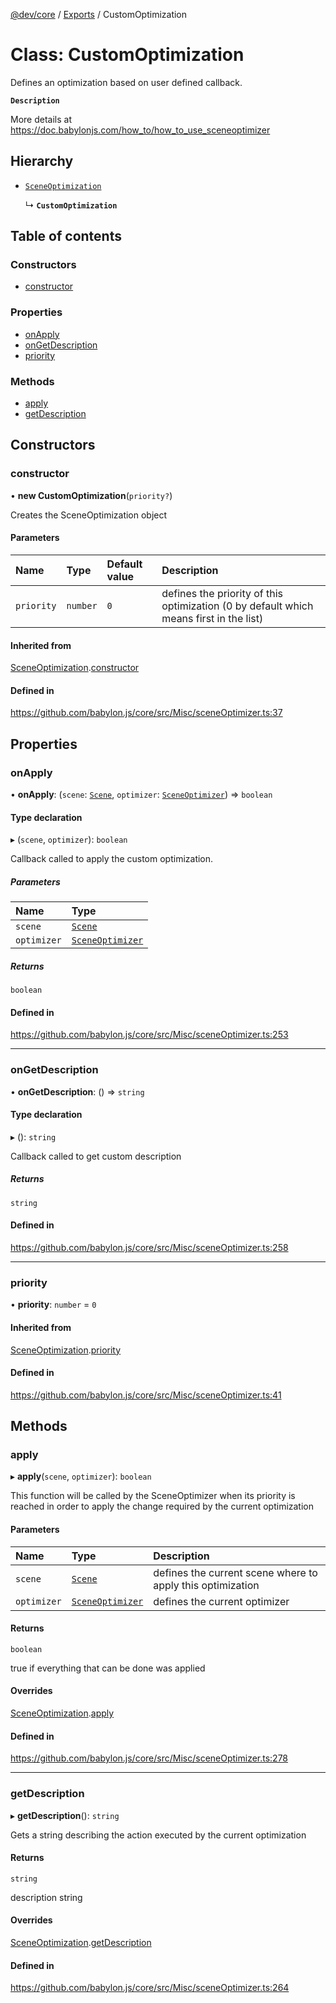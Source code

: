 [@dev/core](../README.md) / [Exports](../modules.md) / CustomOptimization

# Class: CustomOptimization

Defines an optimization based on user defined callback.

**`Description`**

More details at https://doc.babylonjs.com/how_to/how_to_use_sceneoptimizer

## Hierarchy

- [`SceneOptimization`](SceneOptimization.md)

  ↳ **`CustomOptimization`**

## Table of contents

### Constructors

- [constructor](CustomOptimization.md#constructor)

### Properties

- [onApply](CustomOptimization.md#onapply)
- [onGetDescription](CustomOptimization.md#ongetdescription)
- [priority](CustomOptimization.md#priority)

### Methods

- [apply](CustomOptimization.md#apply)
- [getDescription](CustomOptimization.md#getdescription)

## Constructors

### constructor

• **new CustomOptimization**(`priority?`)

Creates the SceneOptimization object

#### Parameters

| Name | Type | Default value | Description |
| :------ | :------ | :------ | :------ |
| `priority` | `number` | `0` | defines the priority of this optimization (0 by default which means first in the list) |

#### Inherited from

[SceneOptimization](SceneOptimization.md).[constructor](SceneOptimization.md#constructor)

#### Defined in

https://github.com/babylon.js/core/src/Misc/sceneOptimizer.ts:37

## Properties

### onApply

• **onApply**: (`scene`: [`Scene`](Scene.md), `optimizer`: [`SceneOptimizer`](SceneOptimizer.md)) => `boolean`

#### Type declaration

▸ (`scene`, `optimizer`): `boolean`

Callback called to apply the custom optimization.

##### Parameters

| Name | Type |
| :------ | :------ |
| `scene` | [`Scene`](Scene.md) |
| `optimizer` | [`SceneOptimizer`](SceneOptimizer.md) |

##### Returns

`boolean`

#### Defined in

https://github.com/babylon.js/core/src/Misc/sceneOptimizer.ts:253

___

### onGetDescription

• **onGetDescription**: () => `string`

#### Type declaration

▸ (): `string`

Callback called to get custom description

##### Returns

`string`

#### Defined in

https://github.com/babylon.js/core/src/Misc/sceneOptimizer.ts:258

___

### priority

• **priority**: `number` = `0`

#### Inherited from

[SceneOptimization](SceneOptimization.md).[priority](SceneOptimization.md#priority)

#### Defined in

https://github.com/babylon.js/core/src/Misc/sceneOptimizer.ts:41

## Methods

### apply

▸ **apply**(`scene`, `optimizer`): `boolean`

This function will be called by the SceneOptimizer when its priority is reached in order to apply the change required by the current optimization

#### Parameters

| Name | Type | Description |
| :------ | :------ | :------ |
| `scene` | [`Scene`](Scene.md) | defines the current scene where to apply this optimization |
| `optimizer` | [`SceneOptimizer`](SceneOptimizer.md) | defines the current optimizer |

#### Returns

`boolean`

true if everything that can be done was applied

#### Overrides

[SceneOptimization](SceneOptimization.md).[apply](SceneOptimization.md#apply)

#### Defined in

https://github.com/babylon.js/core/src/Misc/sceneOptimizer.ts:278

___

### getDescription

▸ **getDescription**(): `string`

Gets a string describing the action executed by the current optimization

#### Returns

`string`

description string

#### Overrides

[SceneOptimization](SceneOptimization.md).[getDescription](SceneOptimization.md#getdescription)

#### Defined in

https://github.com/babylon.js/core/src/Misc/sceneOptimizer.ts:264
